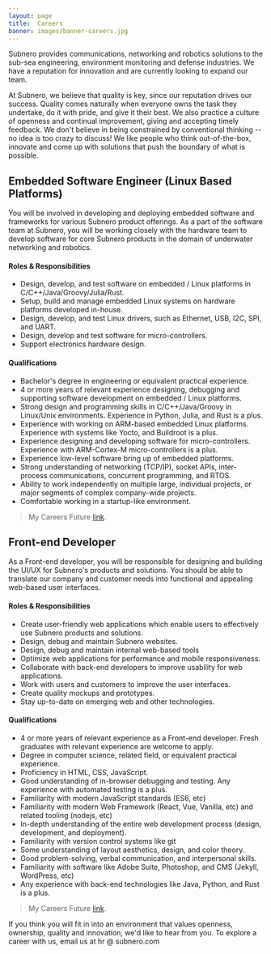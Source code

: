 ```yaml
---
layout: page
title:  Careers
banner: images/banner-careers.jpg
---
```


Subnero provides communications, networking and robotics solutions to the sub-sea engineering, environment monitoring and defense industries. We have a reputation for innovation and are currently looking to expand our team.

At Subnero, we believe that quality is key, since our reputation drives our success. Quality comes naturally when everyone owns the task they undertake, do it with pride, and give it their best. We also practice a culture of openness and continual improvement, giving and accepting timely feedback. We don't believe in being constrained by conventional thinking -- no idea is too crazy to discuss! We like people who think out-of-the-box, innovate and come up with solutions that push the boundary of what is possible.

## Embedded Software Engineer (Linux Based Platforms)
You will be involved in developing and deploying embedded software and frameworks for various Subnero product offerings. As a part of the software team at Subnero, you will be working closely with the hardware team to develop software for core Subnero products in the domain of underwater networking and robotics.

#### Roles & Responsibilities
- Design, develop, and test software on embedded / Linux platforms in C/C++/Java/Groovy/Julia/Rust.
- Setup, build and manage embedded Linux systems on hardware platforms developed in-house.
- Design, develop, and test Linux drivers, such as Ethernet, USB, I2C, SPI, and UART.
- Design, develop and test software for micro-controllers.
- Support electronics hardware design.

#### Qualifications
- Bachelor's degree in engineering or equivalent practical experience.
- 4 or more years of relevant experience designing, debugging and supporting software development on embedded / Linux platforms.
- Strong design and programming skills in C/C++/Java/Groovy in Linux/Unix environments. Experience in Python, Julia, and Rust is a plus.
- Experience with working on ARM-based embedded Linux platforms. Experience with systems like Yocto, and Buildroot is a plus.
- Experience designing and developing software for micro-controllers. Experience with ARM-Cortex-M micro-controllers is a plus.
- Experience low-level software bring up of embedded platforms.
- Strong understanding of networking (TCP/IP), socket APIs, inter-process communications, concurrent programming, and RTOS.
- Ability to work independently on multiple large, individual projects, or major segments of complex company-wide projects.
- Comfortable working in a startup-like environment.

> My Careers Future [link](https://www.mycareersfuture.gov.sg/job/information-technology/embedded-software-engineer-subnero-16b48d0f16dd94b93e60a5047fcbdc0a).

## Front-end Developer
As a Front-end developer, you will be responsible for designing and building the UI/UX for Subnero's products and solutions. You should be able to translate our company and customer needs into functional and appealing web-based user interfaces.

#### Roles & Responsibilities
- Create user-friendly web applications which enable users to effectively use Subnero products and solutions.
- Design, debug and maintain Subnero websites.
- Design, debug and maintain internal web-based tools
- Optimize web applications for performance and mobile responsiveness.
- Collaborate with back-end developers to improve usability for web applications.
- Work with users and customers to improve the user interfaces.
- Create quality mockups and prototypes.
- Stay up-to-date on emerging web and other technologies.

#### Qualifications
- 4 or more years of relevant experience as a Front-end developer. Fresh graduates with relevant experience are welcome to apply.
- Degree in computer science, related field, or equivalent practical experience.
- Proficiency in HTML, CSS, JavaScript.
- Good understanding of in-browser debugging and testing. Any experience with automated testing is a plus.
- Familiarity with modern JavaScript standards (ES6, etc)
- Familiarity with modern Web Framework (React, Vue, Vanilla, etc) and related tooling (nodejs, etc)
- In-depth understanding of the entire web development process (design, development, and deployment).
- Familiarity with version control systems like git
- Some understanding of layout aesthetics, design, and color theory.
- Good problem-solving, verbal communication, and interpersonal skills.
- Familiarity with software like Adobe Suite, Photoshop, and CMS (Jekyll, WordPress, etc)
- Any experience with back-end technologies like Java, Python, and Rust is a plus.

> My Careers Future [link](https://www.mycareersfuture.gov.sg/job/information-technology/frontend-developer-subnero-6ef04f0728bf6170cb4e2a967c54a321).

If you think you will fit in into an environment that values openness, ownership, quality and innovation, we'd like to hear from you. To explore a career with us, email us at hr @ subnero.com
